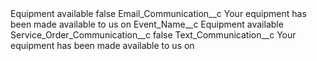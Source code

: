 <?xml version="1.0" encoding="UTF-8"?>
<CustomMetadata xmlns="http://soap.sforce.com/2006/04/metadata" xmlns:xsi="http://www.w3.org/2001/XMLSchema-instance" xmlns:xsd="http://www.w3.org/2001/XMLSchema">
    <label>Equipment available</label>
    <protected>false</protected>
    <values>
        <field>Email_Communication__c</field>
        <value xsi:type="xsd:string">Your equipment has been made available to us on</value>
    </values>
    <values>
        <field>Event_Name__c</field>
        <value xsi:type="xsd:string">Equipment available</value>
    </values>
    <values>
        <field>Service_Order_Communication__c</field>
        <value xsi:type="xsd:boolean">false</value>
    </values>
    <values>
        <field>Text_Communication__c</field>
        <value xsi:type="xsd:string">Your equipment has been made available to us on</value>
    </values>
</CustomMetadata>
